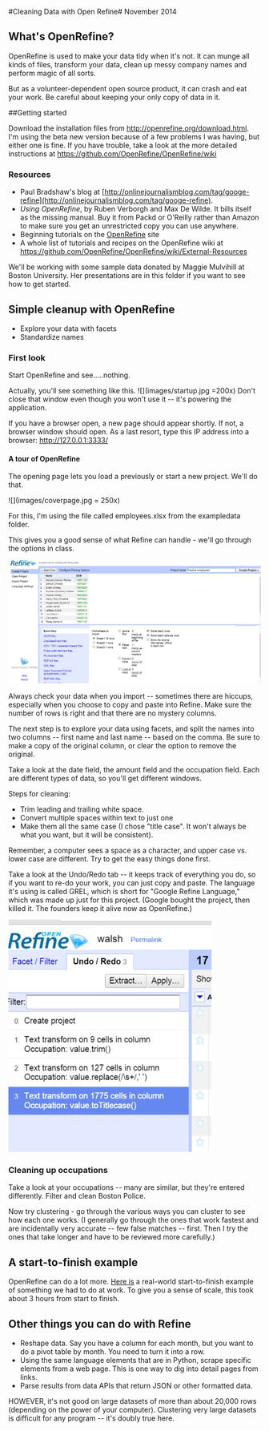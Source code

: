#Cleaning Data with Open Refine#
November 2014

## What's OpenRefine? ##
OpenRefine is used to make your data tidy when it's not. It can munge all kinds of files, transform your data, clean up messy company names and perform magic of all sorts. 

But as a volunteer-dependent open source product, it can crash and eat your work. Be careful about keeping your only copy of data in it.

##Getting started

Download the installation files from http://openrefine.org/download.html. I'm using the beta new version because of a few problems I was having, but either one is fine.  If you have trouble, take a look at the more detailed instructions at https://github.com/OpenRefine/OpenRefine/wiki

### Resources

* Paul Bradshaw's blog at [http://onlinejournalismblog.com/tag/googe-refine](http://onlinejournalismblog.com/tag/googe-refine). 
* *Using OpenRefine*, by Ruben Verborgh and Max De Wilde. It bills itself as the missing manual. Buy it from Packd or O'Reilly rather than Amazon to make sure you get an unrestricted copy you can use anywhere.
* Beginning tutorials on the [OpenRefine](http://openrefine.org/) site
* A whole list of tutorials and recipes on the OpenRefine wiki at https://github.com/OpenRefine/OpenRefine/wiki/External-Resources

We'll be working with some sample data donated by Maggie Mulvihill at Boston University. Her presentations are in this folder if you want to see how to get started. 

## Simple cleanup with OpenRefine

* Explore your data with facets
* Standardize names
 
### First look

Start OpenRefine and see.....nothing. 

Actually, you'll see something like this. 
![](images/startup.jpg =200x)
Don't close that window even though you won't use it -- it's powering the application.


If you have a browser open, a new page should appear shortly. If not, a browser window should open. As a last resort, type this IP address into a browser: http://127.0.0.1:3333/

#### A tour of OpenRefine

The opening page lets you load a previously or start a new project. We'll do that.

![](images/coverpage.jpg = 250x)

For this, I'm using the file called employees.xlsx from the exampledata folder. 

This gives you a good sense of what Refine can handle - we'll go through the options in class. 

![](images/importscreen.jpg)

Always check your data when you import -- sometimes there are hiccups, especially when you choose to copy and paste into Refine. Make sure the number of rows is right and that there are no mystery columns.

The next step is to explore your data using facets, and split the names into two columns -- first name and last name -- based on the comma. Be sure to make a copy of the original column, or clear the option to remove the original.

Take a look at the date field, the amount field and the occupation field. Each are different types of data, so you'll get different windows.

Steps for cleaning: 

* Trim leading and trailing white space.
* Convert multiple spaces within text to just one
* Make them all the same case (I chose "title case". It won't always be what you want, but it will be consistent). 

Remember, a computer sees a space as a character, and upper case vs. lower case are different. Try to get the easy things done first. 

Take a look at the Undo/Redo tab -- it keeps track of everything you do, so if you want to re-do your work, you can just copy and paste. The language it's using is called GREL, which is short for "Google Refine Language," which was made up just for this project. (Google bought the project, then killed it. The founders keep it alive now as OpenRefine.)

![](images/undoredo.jpg)

### Cleaning up occupations 
Take a look at your occupations -- many are similar, but they're entered differently. Filter and clean Boston Police.

Now try clustering - go through the various ways you can cluster to see how each one works. (I generally go through the ones that work fastest and are incidentally very accurate -- few false matches -- first. Then I try the ones that take longer and have to be reviewed more carefully.)

## A start-to-finish example

OpenRefine can do a lot more. [Here is](cleanup_medicare.md) a real-world start-to-finish example of something we had to do at work. To give you a sense of scale, this took about 3 hours from start to finish. 

## Other things you can do with Refine

* Reshape data. Say you have a column for each month, but you want to do a pivot table by month. You need to turn it into a row. 
* Using the same language elements that are in Python, scrape specific elements from a web page. This is one way to dig into detail pages from links.
* Parse results from data APIs that return JSON or other formatted data.

HOWEVER, it's not good on large datasets of more than about 20,000 rows (depending on the power of your computer). Clustering very large datasets is difficult for any program -- it's doubly true here.
 
